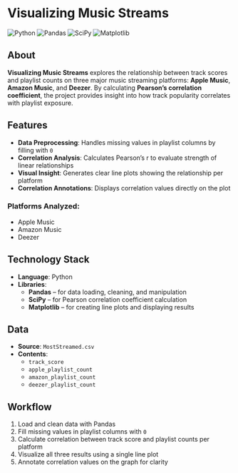 # Visualizing Music Streams

![Python](https://img.shields.io/badge/Python-3776AB?logo=python&logoColor=white&style=for-the-badge)
![Pandas](https://img.shields.io/badge/Pandas-150458?logo=pandas&logoColor=white&style=for-the-badge)
![SciPy](https://img.shields.io/badge/SciPy-8CAAE6?logo=scipy&logoColor=white&style=for-the-badge)
![Matplotlib](https://img.shields.io/badge/Matplotlib-11557C?logo=matplotlib&logoColor=white&style=for-the-badge)

## About

**Visualizing Music Streams** explores the relationship between track scores and playlist counts on three major music streaming platforms: **Apple Music**, **Amazon Music**, and **Deezer**. By calculating **Pearson’s correlation coefficient**, the project provides insight into how track popularity correlates with playlist exposure.

## Features

- **Data Preprocessing**: Handles missing values in playlist columns by filling with `0`  
- **Correlation Analysis**: Calculates Pearson’s r to evaluate strength of linear relationships  
- **Visual Insight**: Generates clear line plots showing the relationship per platform  
- **Correlation Annotations**: Displays correlation values directly on the plot

### Platforms Analyzed:
- Apple Music  
- Amazon Music  
- Deezer

## Technology Stack

- **Language**: Python  
- **Libraries**:
  - **Pandas** – for data loading, cleaning, and manipulation  
  - **SciPy** – for Pearson correlation coefficient calculation  
  - **Matplotlib** – for creating line plots and displaying results

## Data

- **Source**: `MostStreamed.csv`  
- **Contents**:
  - `track_score`  
  - `apple_playlist_count`  
  - `amazon_playlist_count`  
  - `deezer_playlist_count`

## Workflow

1. Load and clean data with Pandas  
2. Fill missing values in playlist columns with `0`  
3. Calculate correlation between track score and playlist counts per platform  
4. Visualize all three results using a single line plot  
5. Annotate correlation values on the graph for clarity
